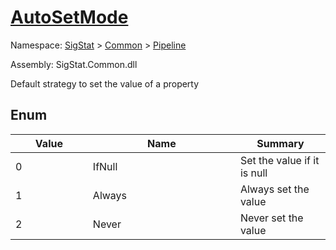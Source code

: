 # [AutoSetMode](./AutoSetMode.md)
Namespace: [SigStat](./) > [Common](./../README.md) > [Pipeline](./README.md)

Assembly: SigStat.Common.dll


Default strategy to set the value of a property

##	Enum

| Value<div><a href="#"><img width=225></a></div> | Name<div><a href="#"><img width=525></a></div> | Summary<div><a href="#"><img width=225></a></div> | 
| --- | --- | --- | 
| 0 | IfNull | Set the value if it is null | 
| 1 | Always | Always set the value | 
| 2 | Never | Never set the value | 


